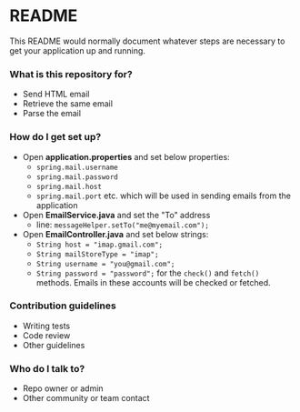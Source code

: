 # README #

This README would normally document whatever steps are necessary to get your application up and running.

### What is this repository for? ###

* Send HTML email
* Retrieve the same email
* Parse the email

### How do I get set up? ###

* Open **application.properties** and set below properties: 
  * `spring.mail.username`
  * `spring.mail.password `
  * `spring.mail.host`
  * `spring.mail.port` etc.
  which will be used in sending emails from the application
* Open **EmailService.java** and set the "To" address
  * line: `messageHelper.setTo("me@myemail.com");`
* Open **EmailController.java** and set below strings:
  * `String host = "imap.gmail.com";`
  * `String mailStoreType = "imap";`
  * `String username = "you@gmail.com";`
  * `String password = "password";`
  for the `check()` and `fetch()` methods. Emails in these accounts will be checked or fetched.

### Contribution guidelines ###

* Writing tests
* Code review
* Other guidelines

### Who do I talk to? ###

* Repo owner or admin
* Other community or team contact

